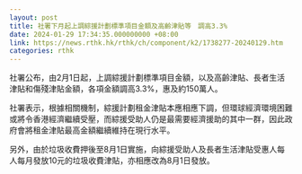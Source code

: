 ```yaml
---
layout: post
title: 社署下月起上調綜援計劃標準項目金額及高齡津貼等　調高3.3%
date: 2024-01-29 17:34:35.000000000 +08:00
link: https://news.rthk.hk/rthk/ch/component/k2/1738277-20240129.htm
categories: rthk
---
```


社署公布，由2月1日起，上調綜援計劃標準項目金額，以及高齡津貼、長者生活津貼和傷殘津貼金額，各項金額調高3.3%，惠及約150萬人。

社署表示，根據相關機制，綜援計劃租金津貼本應相應下調，但環球經濟環境困難或將令香港經濟繼續受壓，而綜援受助人仍是最需要經濟援助的其中一群，因此政府會將租金津貼最高金額繼續維持在現行水平。

另外，由於垃圾收費押後至8月1日實施，向綜援受助人及長者生活津貼受惠人每人每月發放10元的垃圾收費津貼，亦相應改為8月1日發放。
